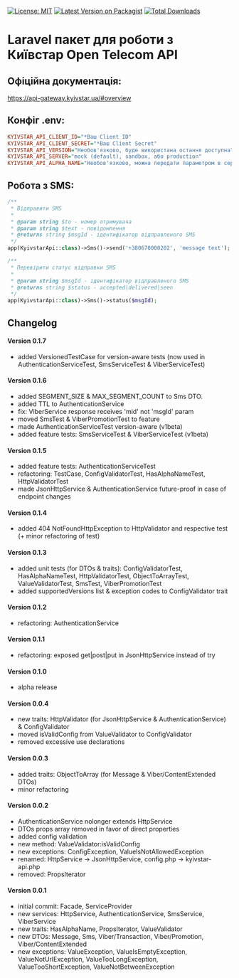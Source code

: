 [![License: MIT](https://img.shields.io/badge/License-MIT-yellow.svg)](https://opensource.org/licenses/MIT)
[![Latest Version on Packagist](https://img.shields.io/packagist/v/imsadhappy/laravel-kyivstar-api.svg?style=flat-square)](https://packagist.org/packages/imsadhappy/laravel-kyivstar-api)
[![Total Downloads](https://img.shields.io/packagist/dt/imsadhappy/laravel-kyivstar-api.svg?style=flat-square)](https://packagist.org/packages/imsadhappy/laravel-kyivstar-api)
# Laravel пакет для роботи з Київстар Open Telecom API

## Офіційна документація:
https://api-gateway.kyivstar.ua/#overview

## Конфіг .env:

```ini
KYIVSTAR_API_CLIENT_ID="*Ваш Client ID"
KYIVSTAR_API_CLIENT_SECRET="*Ваш Client Secret"
KYIVSTAR_API_VERSION="Необов'язково, буде використана остання доступна"
KYIVSTAR_API_SERVER="mock (default), sandbox, або production"
KYIVSTAR_API_ALPHA_NAME="Необов'язково, можна передати параметром в сервіс"
```

## Робота з SMS:

```php
/** 
 * Відправити SMS
 * 
 * @param string $to - номер отримувача
 * @param string $text - повідомлення
 * @returns string $msgId - ідентифікатор відправленого SMS 
 */
app(KyivstarApi::class)->Sms()->send('+380670000202', 'message text');

/** 
 * Перевірити статус відправки SMS
 * 
 * @param string $msgId - ідентифікатор відправленого SMS 
 * @returns string $status - accepted|delivered|seen
 */
app(KyivstarApi::class)->Sms()->status($msgId);
```

## Changelog

#### Version 0.1.7
- added VersionedTestCase for version-aware tests (now used in AuthenticationServiceTest, SmsServiceTest & ViberServiceTest)

#### Version 0.1.6
- added SEGMENT_SIZE & MAX_SEGMENT_COUNT to Sms DTO.
- added TTL to AuthenticationService
- fix: ViberService response receives 'mid' not 'msgId' param
- moved SmsTest & ViberPromotionTest to feature
- made AuthenticationServiceTest version-aware (v1beta)
- added feature tests: SmsServiceTest & ViberServiceTest (v1beta)

#### Version 0.1.5
- added feature tests: AuthenticationServiceTest
- refactoring: TestCase, ConfigValidatorTest, HasAlphaNameTest, HttpValidatorTest
- made JsonHttpService & AuthenticationService future-proof in case of endpoint changes

#### Version 0.1.4
- added 404 NotFoundHttpException to HttpValidator and respective test (+ minor refactoring of test)

#### Version 0.1.3
- added unit tests (for DTOs & traits): ConfigValidatorTest, HasAlphaNameTest, HttpValidatorTest, ObjectToArrayTest, ValueValidatorTest, SmsTest, ViberPromotionTest
- added supportedVersions list & exception codes to ConfigValidator trait

#### Version 0.1.2
- refactoring: AuthenticationService

#### Version 0.1.1
- refactoring: exposed get|post|put in JsonHttpService instead of try

#### Version 0.1.0
- alpha release

#### Version 0.0.4
- new traits: HttpValidator (for JsonHttpService & AuthenticationService) & ConfigValidator
- moved isValidConfig from ValueValidator to ConfigValidator
- removed excessive use declarations 

#### Version 0.0.3
- added traits: ObjectToArray (for Message & Viber/ContentExtended DTOs)
- minor refactoring

#### Version 0.0.2
- AuthenticationService nolonger extends HttpService
- DTOs props array removed in favor of direct properties
- added config validation
- new method: ValueValidator:isValidConfig
- new exceptions: ConfigException, ValueIsNotAllowedException
- renamed: HttpService -> JsonHttpService, config.php -> kyivstar-api.php
- removed: PropsIterator

#### Version 0.0.1
- initial commit: Facade, ServiceProvider
- new services: HttpService, AuthenticationService, SmsService, ViberService
- new traits: HasAlphaName, PropsIterator, ValueValidator
- new DTOs: Message, Sms, Viber/Transaction, Viber/Promotion, Viber/ContentExtended
- new exceptions: ValueException, ValueIsEmptyException, ValueNotUrlException, ValueTooLongException, ValueTooShortException, ValueNotBetweenException
